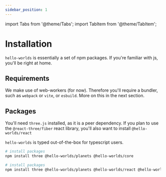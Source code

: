 ```yaml
---
sidebar_position: 1
---
```


import Tabs from '@theme/Tabs';
import TabItem from '@theme/TabItem';

# Installation

`hello-worlds` is essentially a set of npm packages. If you're familiar with js, you'll be right at home.

## Requirements

We make use of web-workers (for now). Therefore you'll require a bundler, such as `webpack` or `vite`, or `esbuild`. More on this in the next section.

## Packages

You'll need `three.js` installed, as it is a peer dependency. If you plan to use the `@react-three/fiber` react library, you'll also want to install `@hello-worlds/react`

`hello-worlds` is typed out-of-the-box for typescript users.

<Tabs>
<TabItem value="three" label="Three.js">

```bash
# install packages
npm install three @hello-worlds/planets @hello-worlds/core

```

</TabItem>
<TabItem value="jsx" label="@react-three/fiber">

```bash
# install packages
npm install three @hello-worlds/planets @hello-worlds/react @hello-worlds/core

```

</TabItem>

</Tabs>
